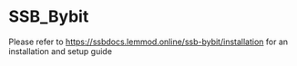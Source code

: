 # SSB_Bybit
Please refer to https://ssbdocs.lemmod.online/ssb-bybit/installation for an installation and setup guide

